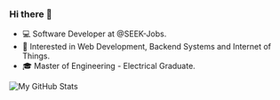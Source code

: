 ### Hi there 👋

- 💻 Software Developer at @SEEK-Jobs.  
- 💭 Interested in Web Development, Backend Systems and Internet of Things.  
- 🎓 Master of Engineering - Electrical Graduate. 

![My GitHub Stats](https://github-readme-stats.vercel.app/api/?username=relientm96&show_icons=true&title_color=fff&icon_color=79ff97&text_color=9f9f9f&bg_color=151515)

